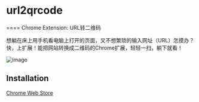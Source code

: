 # url2qrcode
====
Chrome Extension: URL转二维码

想躺在床上用手机看电脑上打开的页面，又不想繁琐的输入网址（URL）怎摸办？快，上扩展！能把网站转换成二维码的Chrome扩展，轻轻一扫，躺下就看！

![image](http://ww3.sinaimg.cn/mw1024/3eea7a48jw1e7ztor11z1j20ei0brq4j.jpg)

## Installation ##

[Chrome Web Store](https://chrome.google.com/webstore/detail/acedjabgpolnckckknijpejicghpfbnj/publish-delayed?hl=zh-CN "Chrome Web Store")
